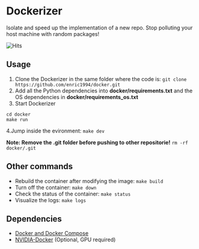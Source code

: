 # Dockerizer
Isolate and speed up the implementation of a new repo. Stop polluting your host machine with random packages!

![Hits](https://hitcounter.pythonanywhere.com/count/tag.svg?url=https%3A%2F%2Fgithub.com%2Fenric1994%2Fdocker)
## Usage

1. Clone the Dockerizer in the same folder where the code is:
`git clone https://github.com/enric1994/docker.git`
2. Add all the Python dependencies into **docker/requirements.txt** and the OS dependencies in **docker/requirements_os.txt**
3. Start Dockerizer
  ```
  cd docker
  make run
  ```
4.Jump inside the evironment:
`make dev`

**Note: Remove the .git folder before pushing to other repositorie!**
`rm -rf docker/.git`

## Other commands
* Rebuild the container after modifying the image: `make build`
* Turn off the container: `make down`
* Check the status of the container: `make status`
* Visualize the logs: `make logs`

## Dependencies
* [Docker and Docker Compose](https://gist.github.com/enric1994/3b5c20ddb2b4033c4498b92a71d909da)
* [NVIDIA-Docker](https://github.com/NVIDIA/nvidia-docker#quickstart) (Optional, GPU required)
